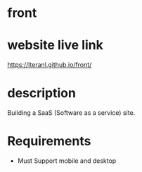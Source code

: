 # front

# website live link

https://lteranl.github.io/front/

# description

Building a SaaS (Software as a service) site.

# Requirements

- Must Support mobile and desktop
